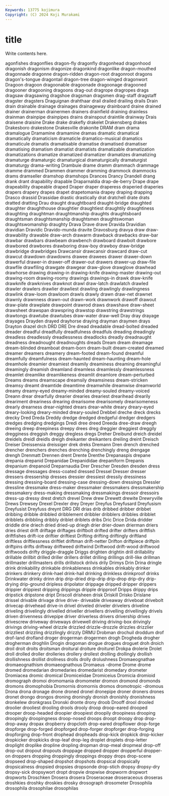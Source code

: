 ```yaml
---
Keywords: 13775 kojimura
Copyright: (C) 2024 Koji Murakami
---
```


# title

Write contents here.



agonfishes dragonflies dragon-fly dragonfly dragonhead dragonhood dragonish
dragonism dragonize dragonkind dragonlike dragon-mouthed dragonnade dragonne dragon-ridden dragon-root dragonroot
dragons dragon's-tongue dragontail dragon-tree dragon-winged dragonwort Dragoon dragoon dragoonable dragoonade
dragoonage dragooned dragooner dragooning dragoons drag-out dragrope dragropes drags dragsaw
dragsawing dragshoe dragsman dragsmen drag-staff dragstaff dragster dragsters Draguignan drahthaar
drail drailed drailing drails Drain drain drainable drainage drainages drainageway
drainboard draine drained drainer drainerman drainermen drainers drainfield draining drainless
drainman drainpipe drainpipes drains drainspout draintile drainway Drais draisene draisine
Drake drake drakefly drakelet Drakensberg drakes Drakesboro drakestone Drakesville drakonite
DRAM dram drama dramalogue Dramamine dramamine dramas dramatic dramatical dramatically
dramaticism dramaticle dramatico-musical dramatics dramaticule dramatis dramatisable dramatise dramatised dramatiser
dramatising dramatism dramatist dramatists dramatizable dramatization dramatizations dramatize dramatized dramatizer
dramatizes dramatizing dramaturge dramaturgic dramaturgical dramaturgically dramaturgist dramaturgy drama-writing Drambuie
drame dramm drammach drammage dramme drammed Drammen drammer dramming drammock
drammocks drams dramseller dramshop dramshops Drances Drancy Drandell drang drank
drant drapability drapable Draparnaldia drap-de-berry Drape drape drapeability drapeable draped
Draper draper draperess draperied draperies drapers drapery drapes drapet drapetomania
drapey draping drapping Drasco drassid Drassidae drastic drastically drat dratchell
drate drats dratted dratting Drau draught draughtboard draught-bridge draughted draughter
draughthouse draughtier draughtiest draughtily draughtiness draughting draughtman draughtmanship draughts draughtsboard
draughtsman draughtsmanship draughtsmen draughtswoman draughtswomanship draughty Drava Drave drave Dravida
Dravidian dravidian Dravidic Dravido-munda dravite Dravosburg dravya draw draw- drawability
drawable draw-arch drawarm drawback drawbacks draw-bar drawbar drawbars drawbeam drawbench
drawboard drawbolt drawbore drawbored drawbores drawboring draw-boy drawboy draw-bridge drawbridge
drawbridges Drawcansir drawcansir drawcard draw-cut drawcut drawdown drawdowns drawee drawees
drawer drawer-down drawerful drawer-in drawer-off drawer-out drawers drawer-up draw-file drawfile
drawfiling drawgate drawgear draw-glove drawglove drawhead drawhorse drawing drawing-in drawing-knife
drawing-master drawing-out drawing-room drawing-roomy drawings drawings-in drawk draw-knife drawknife drawknives
drawknot drawl draw-latch drawlatch drawled drawler drawlers drawlier drawliest drawling
drawlingly drawlingness drawlink draw-loom drawloom drawls drawly drawn draw-net drawnet
drawnly drawnness drawn-out drawn-work drawnwork drawoff drawout draw-plate drawplate drawpoint
drawrod draws drawshave draw-sheet drawsheet drawspan drawspring drawstop drawstring drawstrings
drawtongs drawtube drawtubes draw-water draw-well Dray dray drayage drayages Drayden
drayed drayhorse draying drayman draymen drays Drayton drazel drch DRD
DRE Dre dread dreadable dread-bolted dreaded dreader dreadful dreadfully dreadfulness
dreadfuls dreading dreadingly dreadless dreadlessly dreadlessness dreadlocks dreadly dreadnaught dreadness
dreadnought dreadnoughts dreads Dream dream dreamage dream-blinded dreamboat dream-born dream-built
dream-created dreamed dreamer dreamers dreamery dream-footed dream-found dreamful dreamfully dreamfulness
dream-haunted dream-haunting dream-hole dreamhole dreamier dreamiest dreamily dreaminess dreaming dreamingful
dreamingly dreamish dreamland dreamless dreamlessly dreamlessness dreamlet dreamlike dreamlikeness dreamlit
dreamlore dream-perturbed Dreams dreams dreamscape dreamsily dreamsiness dream-stricken dreamsy dreamt
dreamtide dreamtime dreamwhile dreamwise dreamworld dreamy dreamy-eyed dreamy-minded dreamy-souled dreamy-voiced
Dreann drear drearfully drearier drearies dreariest drearihead drearily dreariment dreariness
drearing drearisome drearisomely drearisomeness drearly drearness drear-nighted drears drear-white dreary
dreary-eyed dreary-looking dreary-minded dreary-souled Drebbel dreche dreck drecks drecky Dred
Dreda Dreddy dredge dredged dredgeful dredger dredgers dredges dredging dredgings
Dredi dree dreed Dreeda dree-draw dreegh dreeing dreep dreepiness dreepy
drees dreg dreggier dreggiest dreggily dregginess dreggish dreggy dregless dregs
Dreher Dreibund dreich dreidel dreidels dreidl dreidls dreigh dreikanter dreikanters
dreiling dreint Dreisch Dreiser Dreissensia dreissiger drek dreks Dremann Dren
drench drenched drencher drenchers drenches drenching drenchingly dreng drengage drengh
Drenmatt Drennen drent Drente Drenthe Drepanaspis drepane drepania drepanid Drepanidae
Drepanididae drepaniform Drepanis drepanium drepanoid Dreparnaudia Drer Drescher Dresden dresden
dress dressage dressages dress-coated dressed Dressel Dresser dresser dressers dressership
dresses dressier dressiest dressily dressiness dressing dressing-board dressing-case dressing-down dressings
Dressler dressline dressmake dress-maker dressmaker dressmakers dressmakership dressmakery dress-making dressmaking
dressmakings dressoir dressoirs dress-up dressy drest dretch drevel Drew drew
Drewett drewite Drewryville Drews Drewsey Drexel Drexler drey Dreyer Dreyfus
Dreyfusard Dreyfusism Dreyfusist Dreyfuss dreynt DRG DRI drias drib dribbed
dribber dribbet dribbing dribble dribbled dribblement dribbler dribblers dribbles dribblet
dribblets dribbling dribbly driblet driblets dribs Dric Drice Drida dridder
driddle drie driech dried dried-up driegh drier drier-down drierman driers
dries driest drift driftage driftages driftbolt drifted drifter drifters driftfish
driftfishes drift-ice driftier driftiest Drifting drifting driftingly driftland driftless driftlessness
driftlet driftman drift-netter Drifton driftpiece driftpin driftpins drifts driftway driftweed
driftwind Driftwood drift-wood driftwood driftwoods drifty driggle-draggle Driggs drighten drightin
drill drillability drillable drillbit drilled driller drillers drillet drilling drillings
drill-like drillman drillmaster drillmasters drills drillstock drilvis drily Drimys Drin
Drina dringle drink drinkability drinkable drinkableness drinkables drinkably drinker drinkers
drinkery drink-hael drink-hail drinking drinkless drinkproof drinks Drinkwater drinky drinn
drip drip-dried drip-drip drip-drop drip-dry drip-drying drip-ground dripless dripolator drippage
dripped dripper drippers drippier drippiest dripping drippings dripple dripproof Dripps
drippy drips dripstick dripstone dript Driscoll drisheen drisk Driskill Drisko
Drislane drissel drivable drivage drive drive- driveable driveaway driveboat drivebolt
drivecap drivehead drive-in drivel driveled driveler drivelers driveline driveling drivelingly
drivelled driveller drivellers drivelling drivellingly drivels driven drivenness drivepipe driver
driverless drivers drivership drives drivescrew driveway driveways drivewell driving driving-box
drivingly drivings driving-wheel drizzle drizzled drizzle-drozzle drizzles drizzlier drizzliest drizzling
drizzlingly drizzly DRMU Drobman drochuil droddum drof drof-land drofland droger
drogerman drogermen drogh Drogheda drogher drogherman droghlin Drogin drogoman drogue
drogues droguet droh droich droil droit droits droitsman droitural droiture
droiturel Drokpa drolerie Drolet droll drolled droller drolleries drollery drollest
drolling drollingly drollish drollishness drollist drollness drolls drolly drolushness Dromaeognathae
dromaeognathism dromaeognathous Dromaeus -drome Drome drome dromed dromedarian dromedaries dromedarist
dromedary drometer Dromiacea dromic dromical Dromiceiidae Dromiceius Dromicia dromioid dromograph
dromoi dromomania dromometer dromon dromond dromonds dromons dromophobia Dromornis dromornis
dromos dromotropic -dromous Drona drona dronage drone droned dronel dronepipe
droner droners drones dronet drongo drongos droning droningly dronish dronishly
dronishness dronkelew dronkgrass Dronski dronte drony droob Drooff drool drooled
droolier drooliest drooling drools drooly droop droop-eared drooped drooper droop-headed
droopier droopiest droopily droopiness drooping droopingly droopingness droop-nosed droops droopt
droopy drop drop- drop-away dropax dropberry dropcloth drop-eared dropflower drop-forge
dropforge drop-forged dropforged drop-forger dropforger drop-forging dropforging drop-front drophead dropheads
drop-kick dropkick drop-kicker dropkicker dropkicks drop-leaf drop-leg droplet droplets drop-letter
droplight droplike dropline dropling dropman drop-meal dropmeal drop-off drop-out dropout
dropouts droppage dropped dropper dropperful dropper-on droppers dropping droppingly droppings
droppy drops drop-scene dropseed drop-shaped dropshot dropshots dropsical dropsically dropsicalness
dropsied dropsies dropsonde drop-stich dropsy dropsy-dry dropsy-sick dropsywort dropt dropvie
dropwise dropworm dropwort dropworts Droschken Drosera drosera Droseraceae droseraceous droseras
droshkies droshky droskies drosky drosograph drosometer Drosophila drosophila drosophilae drosophilas
